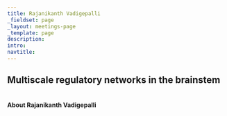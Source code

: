 ```yaml
---
title: Rajanikanth Vadigepalli
_fieldset: page
_layout: meetings-page
_template: page
description:
intro:
navtitle:
---
```

## Multiscale regulatory networks in the brainstem

<img src="http://db.tt/Vi5Z6shP" alt="" class="portrait-left" />


#### About Rajanikanth Vadigepalli

